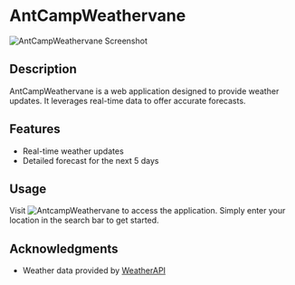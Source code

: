 # AntCampWeathervane

![AntCampWeathervane Screenshot](C:\Users\antho\bootcamp\AntCampWeathervane\AntCampWeatherWatch.png)

## Description

AntCampWeathervane is a web application designed to provide weather updates. It leverages real-time data to offer accurate forecasts.

## Features

- Real-time weather updates
- Detailed forecast for the next 5 days
## Usage

Visit ![AntcampWeathervane](https://antcamper.github.io/AntCampWeathervane/) to access the application. Simply enter your location in the search bar to get started.

## Acknowledgments

- Weather data provided by [WeatherAPI](https://openweathermap.org/forecast5)
